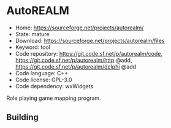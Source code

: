 # AutoREALM

- Home: https://sourceforge.net/projects/autorealm/
- State: mature
- Download: https://sourceforge.net/projects/autorealm/files
- Keyword: tool
- Code repository: https://git.code.sf.net/p/autorealm/code, https://git.code.sf.net/p/autorealm/http @add, https://git.code.sf.net/p/autorealm/delphi @add
- Code language: C++
- Code license: GPL-3.0
- Code dependency: wxWidgets

Role playing game mapping program.

## Building
